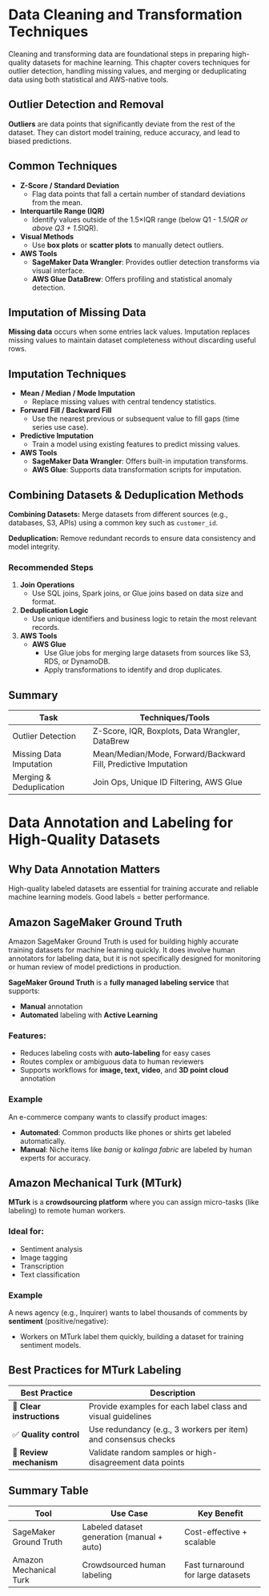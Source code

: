 # Data Cleaning and Transformation Techniques

Cleaning and transforming data are foundational steps in preparing high-quality datasets for machine learning. This chapter covers techniques for outlier detection, handling missing values, and merging or deduplicating data using both statistical and AWS-native tools.

## Outlier Detection and Removal

**Outliers** are data points that significantly deviate from the rest of the dataset. They can distort model training, reduce accuracy, and lead to biased predictions.

## Common Techniques

- **Z-Score / Standard Deviation**
  - Flag data points that fall a certain number of standard deviations from the mean.
- **Interquartile Range (IQR)**
  - Identify values outside of the 1.5×IQR range (below Q1 - 1.5*IQR or above Q3 + 1.5*IQR).
- **Visual Methods**
  - Use **box plots** or **scatter plots** to manually detect outliers.
- **AWS Tools**
  - **SageMaker Data Wrangler**: Provides outlier detection transforms via visual interface.
  - **AWS Glue DataBrew**: Offers profiling and statistical anomaly detection.

## Imputation of Missing Data

**Missing data** occurs when some entries lack values. Imputation replaces missing values to maintain dataset completeness without discarding useful rows.

## Imputation Techniques

- **Mean / Median / Mode Imputation**
  - Replace missing values with central tendency statistics.
- **Forward Fill / Backward Fill**
  - Use the nearest previous or subsequent value to fill gaps (time series use case).
- **Predictive Imputation**
  - Train a model using existing features to predict missing values.
- **AWS Tools**
  - **SageMaker Data Wrangler**: Offers built-in imputation transforms.
  - **AWS Glue**: Supports data transformation scripts for imputation.

## Combining Datasets & Deduplication Methods

**Combining Datasets:** Merge datasets from different sources (e.g., databases, S3, APIs) using a common key such as `customer_id`.

**Deduplication:** Remove redundant records to ensure data consistency and model integrity.

### Recommended Steps

1. **Join Operations**
   - Use SQL joins, Spark joins, or Glue joins based on data size and format.
2. **Deduplication Logic**
   - Use unique identifiers and business logic to retain the most relevant records.
3. **AWS Tools**
   - **AWS Glue**
     - Use Glue jobs for merging large datasets from sources like S3, RDS, or DynamoDB.
     - Apply transformations to identify and drop duplicates.

## Summary

| Task                   | Techniques/Tools                                                             |
|------------------------|------------------------------------------------------------------------------|
| Outlier Detection      | Z-Score, IQR, Boxplots, Data Wrangler, DataBrew                             |
| Missing Data Imputation| Mean/Median/Mode, Forward/Backward Fill, Predictive Imputation              |
| Merging & Deduplication| Join Ops, Unique ID Filtering, AWS Glue                                     |

# Data Annotation and Labeling for High-Quality Datasets

## Why Data Annotation Matters
High-quality labeled datasets are essential for training accurate and reliable machine learning models. Good labels = better performance.

## Amazon SageMaker Ground Truth

Amazon SageMaker Ground Truth is used for building highly accurate training datasets for machine learning quickly. It does involve human annotators for labeling data, but it is not specifically designed for monitoring or human review of model predictions in production.

**SageMaker Ground Truth** is a **fully managed labeling service** that supports:
- **Manual** annotation
- **Automated** labeling with **Active Learning**

### Features:
- Reduces labeling costs with **auto-labeling** for easy cases
- Routes complex or ambiguous data to human reviewers
- Supports workflows for **image, text, video**, and **3D point cloud** annotation

### Example
An e-commerce company wants to classify product images:
- **Automated**: Common products like phones or shirts get labeled automatically.
- **Manual**: Niche items like *banig* or *kalinga fabric* are labeled by human experts for accuracy.

## Amazon Mechanical Turk (MTurk)

**MTurk** is a **crowdsourcing platform** where you can assign micro-tasks (like labeling) to remote human workers.

### Ideal for:
- Sentiment analysis
- Image tagging
- Transcription
- Text classification

### Example
A news agency (e.g., Inquirer) wants to label thousands of comments by **sentiment** (positive/negative):
- Workers on MTurk label them quickly, building a dataset for training sentiment models.

## Best Practices for MTurk Labeling

| Best Practice                        | Description                                                       |
|-------------------------------------|-------------------------------------------------------------------|
| 📘 **Clear instructions**           | Provide examples for each label class and visual guidelines       |
| ✅ **Quality control**              | Use redundancy (e.g., 3 workers per item) and consensus checks     |
| 🔁 **Review mechanism**             | Validate random samples or high-disagreement data points           |

## Summary Table

| Tool                     | Use Case                                  | Key Benefit                          |
|--------------------------|--------------------------------------------|--------------------------------------|
| SageMaker Ground Truth   | Labeled dataset generation (manual + auto) | Cost-effective + scalable             |
| Amazon Mechanical Turk   | Crowdsourced human labeling                | Fast turnaround for large datasets   |

